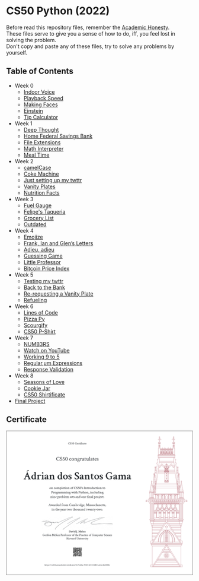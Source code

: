 # CS50 Python (2022)

Before read this repository files, remember the [Academic Honesty](https://cs50.harvard.edu/x/honesty/).
<br/>
These files serve to give you a sense of how to do, iff, you feel lost in solving the problem.
<br/>
Don't copy and paste any of these files, try to solve any problems by yourself.

## Table of Contents
  * Week 0
    * [Indoor Voice](./week0/indoor/indoor.py)
    * [Playback Speed](./week0/playback/playback.py)
    * [Making Faces](./week0/faces/faces.py)
    * [Einstein](./week0/einstein/einstein.py)
    * [Tip Calculator](./week0/tip/tip.py)
  * Week 1
    * [Deep Thought](./week1/deep/deep.py)
    * [Home Federal Savings Bank](./week1/bank/bank.py)
    * [File Extensions](./week1/extensions/extensions.py)
    * [Math Interpreter](./week1/interpreter/interpreter.py)
    * [Meal Time](./week1/meal/meal.py)
  * Week 2
    * [camelCase](./week2/camel/camel.py)
    * [Coke Machine](./week2/coke/coke.py)
    * [Just setting up my twttr](./week2/twttr/twttr.py)
    * [Vanity Plates](./week2/plates/plates.py)
    * [Nutrition Facts](./week2/nutrition/nutrition.py)
  * Week 3
    * [Fuel Gauge](./week3/fuel/fuel.py)
    * [Felipe's Taqueria](./week3/taqueria/taqueria.py)
    * [Grocery List](./week3/grocery/grocery.py)
    * [Outdated](./week3/outdated/outdated.py)
  * Week 4
    * [Emojize](./week4/emojize/emojize.py)
    * [Frank, Ian and Glen’s Letters](./week4/figlet/figlet.py)
    * [Adieu, adieu](./week4/adieu/adieu.py)
    * [Guessing Game](./week4/game/game.py)
    * [Little Professor](./week4/professor/professor.py)
    * [Bitcoin Price Index](./week4/bitcoin/bitcoin.py)
  * Week 5
    * [Testing my twttr](./week5/test_twttr/test_twttr.py)
    * [Back to the Bank](./week5/test_bank/test_bank.py)
    * [Re-requesting a Vanity Plate](./week5/test_plates/test_plates.py)
    * [Refueling](./week5/test_fuel/test_fuel.py)
  * Week 6
    * [Lines of Code](./week6/lines/lines.py)
    * [Pizza Py](./week6/pizza/pizza.py)
    * [Scourgify](./week6/scourgify/scourgify.py)
    * [CS50 P-Shirt](./week6/shirt/shirt.py)
  * Week 7
    * [NUMB3RS](./week7/numb3rs/numb3rs.py)
    * [Watch on YouTube](./week7/watch/watch.py)
    * [Working 9 to 5](./week7/working/working.py)
    * [Regular,um,Expressions](./week7/um/um.py)
    * [Response Validation](./week7/response/response.py)
  * Week 8
    * [Seasons of Love](./week8/seasons/seasons.py)
    * [Cookie Jar](./week8/jar/jar.py)
    * [CS50 Shirtificate](./week8/shirtificate/shirtificate.py)
  * [Final Project](https://gitlab.com/potential-garbage/cs50/roguelikey)

## Certificate
![Certificate](./CS50P.png)

